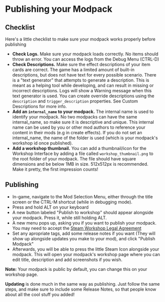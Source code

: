 # Publishing your Modpack

## Checklist

Here's a little checklist to make sure your modpack works properly before publishing

- **Check Logs.** Make sure your modpack loads correctly. No items should throw an error. You can access the logs from the Debug Menu (CTRL-D)
- **Check Descriptions.** Make sure the effect descriptions of your item cards are correct. The game has a limited amount of built-in descriptions, but does not have text for every possible scenario. There is a "text generator" that attempts to generate a description. This is meant as a helping tool while developing, and can result in missing or incorrect descriptions. Logs will show a Warning message when this text generator is used. You can create override descriptions using the `description` and `trigger_description` properties. See Custom Descriptions for more info.
- **Add an `internal_name` to your modpack.** The internal name is used to identify your modpack. No two modpacks can have the same internal_name, so make sure it is descriptive and unique. This internal name can be used by you or other mod authors to reference your content in their mods (e.g in create effects). If you do not set an internal_name, the name of the folder is used (which is your modpack's workshop id once published).
- **Add a workshop thumbnail.** You can add a thumbnail/icon for the Workshop Interface by adding a file called `workshop_thumbnail.png` to the root folder of your modpack. The file should have square dimensions and be below 1MB in size. 512x512px is recommended. Make it pretty, the first impression counts!


## Publishing

- In-game, navigate to the Mod Selection Menu, either through the title screen or the CTRL-M shortcut (while in debugging mode).
- Press and hold ALT on your keyboard
- A new button labeled "Publish to workshop" should appear alongside your modpack. Press it, while still holding ALT.
- A new menu pops up, asking you if you want to publish your modpack. You may need to accept the [Steam Workshop Legal Agreement](https://steamcommunity.com/workshop/workshoplegalagreement/)
- Set any apropriate tags, add some release notes if you want (They will show up alongside updates you make to your mod), and click "Publish Modpack"
- Afterwards, you will be able to press the little Steam Icon alongside your modpack. This will open your modpack's workshop page where you can edit title, description and add screenshots if you wish.

 **Note:** Your modpack is public by default, you can change this on your workshop page.

**Updating** is done much in the same way as publishing. Just follow the same steps, and make sure to include some Release Notes, so that people know about all the cool stuff you added!




